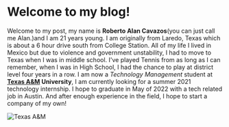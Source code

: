 # Welcome to my blog!
  Welcome to my post, my name is **Roberto Alan Cavazos**(you can just call me Alan.)and I am 21 years young. I am originally from Laredo, Texas which is about a 6 hour drive south from College Station. All of my life I lived in Mexico but due to violence and government unstability, I had to move to Texas when I was in middle school. I've played Tennis from as long as I can remember, when I was in High School, I had the chance to play at district level four years in a row. I am now a *Technology Management* student at **[Texas A&M](https://www.tamu.edu/) University**, I am currently looking for a summer 2021 technology internship. I hope to graduate in May of 2022 with a tech related job in Austin. And after enough experience in the field, I hope to start a company of my own!
 
![Texas A&M](https://www.google.com/url?sa=i&url=https%3A%2F%2Ftoday.tamu.edu%2F2019%2F10%2F10%2Fpresident-young-the-state-of-texas-am-is-strong-vibrant%2F&psig=AOvVaw0EXxNGqa2bk3XciCnWg34Q&ust=1613074818264000&source=images&cd=vfe&ved=0CAIQjRxqFwoTCOittsOE4O4CFQAAAAAdAAAAABAD)
